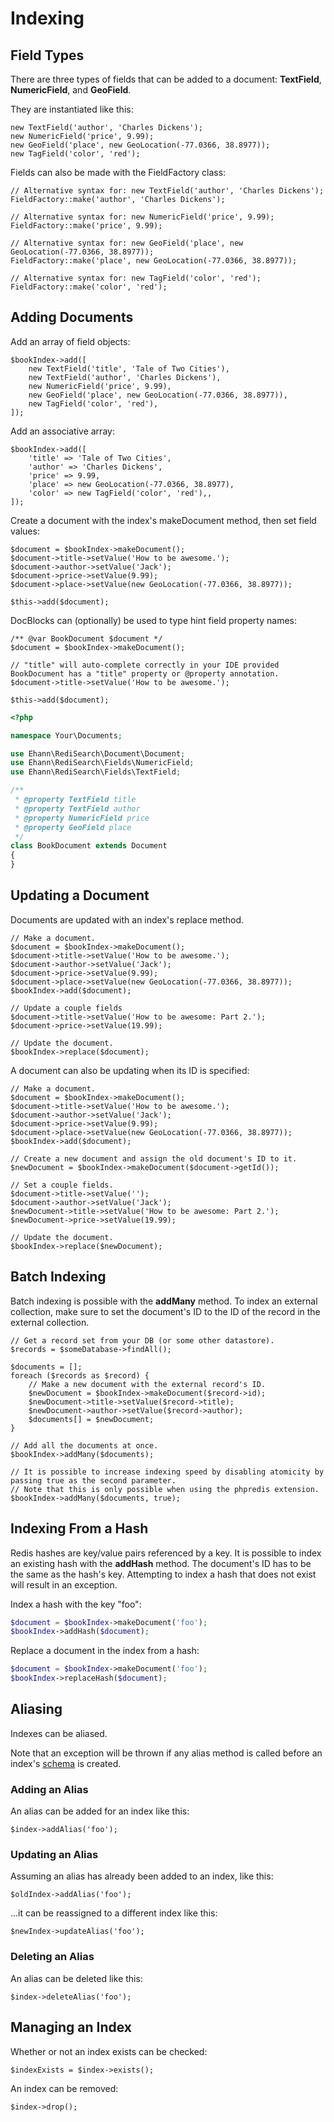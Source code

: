 # Indexing

## Field Types

There are three types of fields that can be added to a document: **TextField**, **NumericField**, and **GeoField**.

They are instantiated like this:

```php-inline
new TextField('author', 'Charles Dickens');
new NumericField('price', 9.99);
new GeoField('place', new GeoLocation(-77.0366, 38.8977));
new TagField('color', 'red');
```

Fields can also be made with the FieldFactory class:

```php-inline
// Alternative syntax for: new TextField('author', 'Charles Dickens');
FieldFactory::make('author', 'Charles Dickens');

// Alternative syntax for: new NumericField('price', 9.99);
FieldFactory::make('price', 9.99);

// Alternative syntax for: new GeoField('place', new GeoLocation(-77.0366, 38.8977));
FieldFactory::make('place', new GeoLocation(-77.0366, 38.8977));

// Alternative syntax for: new TagField('color', 'red');
FieldFactory::make('color', 'red');
```

## Adding Documents

Add an array of field objects:

```php-inline
$bookIndex->add([
    new TextField('title', 'Tale of Two Cities'),
    new TextField('author', 'Charles Dickens'),
    new NumericField('price', 9.99),
    new GeoField('place', new GeoLocation(-77.0366, 38.8977)),
    new TagField('color', 'red'),
]);
```

Add an associative array:

```php-inline
$bookIndex->add([
    'title' => 'Tale of Two Cities',
    'author' => 'Charles Dickens',
    'price' => 9.99,
    'place' => new GeoLocation(-77.0366, 38.8977),
    'color' => new TagField('color', 'red'),,
]);
```

Create a document with the index's makeDocument method, then set field values:

```php-inline
$document = $bookIndex->makeDocument();
$document->title->setValue('How to be awesome.');
$document->author->setValue('Jack');
$document->price->setValue(9.99);
$document->place->setValue(new GeoLocation(-77.0366, 38.8977));

$this->add($document);
```

DocBlocks can (optionally) be used to type hint field property names:

```php-inline
/** @var BookDocument $document */
$document = $bookIndex->makeDocument();

// "title" will auto-complete correctly in your IDE provided BookDocument has a "title" property or @property annotation.
$document->title->setValue('How to be awesome.');

$this->add($document);
```

```php
<?php

namespace Your\Documents;

use Ehann\RediSearch\Document\Document;
use Ehann\RediSearch\Fields\NumericField;
use Ehann\RediSearch\Fields\TextField;

/**
 * @property TextField title
 * @property TextField author
 * @property NumericField price
 * @property GeoField place
 */
class BookDocument extends Document
{
}
```

## Updating a Document

Documents are updated with an index's replace method.

```php-inline
// Make a document.
$document = $bookIndex->makeDocument();
$document->title->setValue('How to be awesome.');
$document->author->setValue('Jack');
$document->price->setValue(9.99);
$document->place->setValue(new GeoLocation(-77.0366, 38.8977));
$bookIndex->add($document);

// Update a couple fields
$document->title->setValue('How to be awesome: Part 2.');
$document->price->setValue(19.99);

// Update the document.
$bookIndex->replace($document);
```

A document can also be updating when its ID is specified:

```php-inline
// Make a document.
$document = $bookIndex->makeDocument();
$document->title->setValue('How to be awesome.');
$document->author->setValue('Jack');
$document->price->setValue(9.99);
$document->place->setValue(new GeoLocation(-77.0366, 38.8977));
$bookIndex->add($document);

// Create a new document and assign the old document's ID to it.
$newDocument = $bookIndex->makeDocument($document->getId());

// Set a couple fields.
$document->title->setValue('');
$document->author->setValue('Jack');
$newDocument->title->setValue('How to be awesome: Part 2.');
$newDocument->price->setValue(19.99);

// Update the document.
$bookIndex->replace($newDocument);
```

## Batch Indexing

Batch indexing is possible with the **addMany** method.
To index an external collection, make sure to set the document's ID to the ID of the record in the external collection.

```php-inline
// Get a record set from your DB (or some other datastore).
$records = $someDatabase->findAll();

$documents = [];
foreach ($records as $record) {
    // Make a new document with the external record's ID.
    $newDocument = $bookIndex->makeDocument($record->id);
    $newDocument->title->setValue($record->title);
    $newDocument->author->setValue($record->author);
    $documents[] = $newDocument; 
}

// Add all the documents at once.
$bookIndex->addMany($documents);

// It is possible to increase indexing speed by disabling atomicity by passing true as the second parameter.
// Note that this is only possible when using the phpredis extension.
$bookIndex->addMany($documents, true);
```

## Indexing From a Hash

Redis hashes are key/value pairs referenced by a key. 
It is possible to index an existing hash with the **addHash** method.
The document's ID has to be the same as the hash's key.
Attempting to index a hash that does not exist will result in an exception.

Index a hash with the key "foo":

```php
$document = $bookIndex->makeDocument('foo');
$bookIndex->addHash($document);
```

Replace a document in the index from a hash:

```php
$document = $bookIndex->makeDocument('foo');
$bookIndex->replaceHash($document);
```

## Aliasing

Indexes can be aliased.
 
Note that an exception will be thrown if any alias method is called before an index's [schema](/#create-the-schema) is created.  

### Adding an Alias

An alias can be added for an index like this:

```php-inline
$index->addAlias('foo');
```

### Updating an Alias

Assuming an alias has already been added to an index, like this:

```php-inline
$oldIndex->addAlias('foo');
```

...it can be reassigned to a different index like this:

```php-inline
$newIndex->updateAlias('foo');
```

### Deleting an Alias

An alias can be deleted like this:

```php-inline
$index->deleteAlias('foo');
```

## Managing an Index

Whether or not an index exists can be checked:

```php-inline
$indexExists = $index->exists();
```

An index can be removed:

```php-inline
$index->drop();
```
